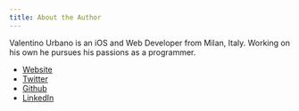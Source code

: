 ```yaml
---
title: About the Author
---
```


Valentino Urbano is an iOS and Web Developer from Milan, Italy. Working on his own he pursues his passions as a programmer.

- [Website][20]
- [Twitter][21]
- [Github][22]
- [LinkedIn][23]

[20]: http://www.valentinourbano.com/
[21]: https://twitter.com/valentinourbano
[22]: https://github.com/valeIT
[23]: https://www.linkedin.com/in/valentinourbano/